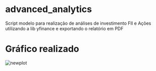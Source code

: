 # advanced_analytics
Script modelo para realização de análises de investimento FII e Ações utilizando a lib yfinance e exportando o relatório em PDF

# Gráfico realizado

![newplot](https://user-images.githubusercontent.com/40063504/220161325-512dd636-3727-47e4-a4b8-50d61494399f.png)
